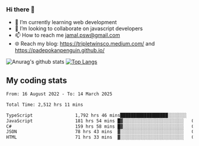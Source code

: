### Hi there 👋

<!--
**padepokanpenguin/padepokanpenguin** is a ✨ _special_ ✨ repository because its `README.md` (this file) appears on your GitHub profile.
-->

- 🌱 I’m currently learning  web development
- 👯 I’m looking to collaborate on javascript developers
- 📫 How to reach me jamal.psw@gmail.com
- 🌐 Reach my blog:
   https://tripletwinsco.medium.com/ and
   https://padepokanpenguin.github.io/

![Anurag's github stats](https://github-readme-stats.vercel.app/api?username=padepokanpenguin&count_private=true&disable_animations=false&show_icons=true&theme=default)
[![Top Langs](https://github-readme-stats.vercel.app/api/top-langs/?username=padepokanpenguin&theme=default&layout=compact)](https://github.com/padepokanpenguin)

## My coding stats

<!--START_SECTION:waka-->

```txt
From: 16 August 2022 - To: 14 March 2025

Total Time: 2,512 hrs 11 mins

TypeScript                1,792 hrs 46 mins██████████████████░░░░░░░   71.36 %
JavaScript                181 hrs 54 mins █▓░░░░░░░░░░░░░░░░░░░░░░░   07.24 %
C#                        159 hrs 58 mins █▓░░░░░░░░░░░░░░░░░░░░░░░   06.37 %
JSON                      78 hrs 43 mins  ▓░░░░░░░░░░░░░░░░░░░░░░░░   03.13 %
HTML                      71 hrs 33 mins  ▓░░░░░░░░░░░░░░░░░░░░░░░░   02.85 %
```

<!--END_SECTION:waka-->


